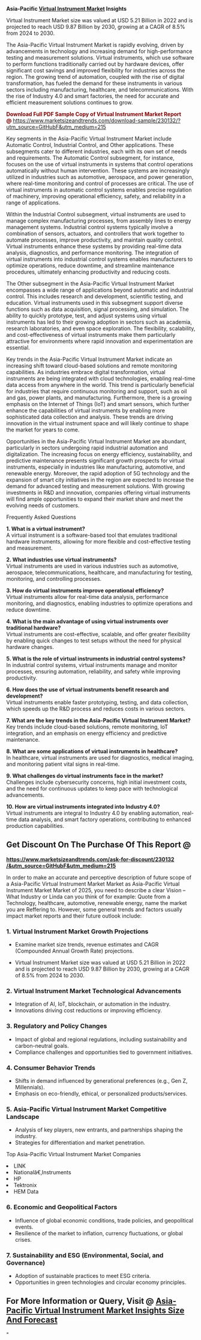 <p><strong>Asia-Pacific&nbsp;<a href=""https://www.marketsizeandtrends.com/download-sample/230132/&amp;utm_source=GitHubF&amp;utm_medium=215"">Virtual Instrument Market</a> Insights</strong></p><p>Virtual Instrument Market size was valued at USD 5.21 Billion in 2022 and is projected to reach USD 9.87 Billion by 2030, growing at a CAGR of 8.5% from 2024 to 2030.</p><p><p>The Asia-Pacific Virtual Instrument Market is rapidly evolving, driven by advancements in technology and increasing demand for high-performance testing and measurement solutions. Virtual instruments, which use software to perform functions traditionally carried out by hardware devices, offer significant cost savings and improved flexibility for industries across the region. The growing trend of automation, coupled with the rise of digital transformation, has fueled the demand for these instruments in various sectors including manufacturing, healthcare, and telecommunications. With the rise of Industry 4.0 and smart factories, the need for accurate and efficient measurement solutions continues to grow. <p><strong><span style="color: #800000;">Download Full PDF Sample Copy of Virtual Instrument Market Report @</span>&nbsp;</strong><a href="https://www.marketsizeandtrends.com/download-sample/230132/?utm_source=GitHubF&amp;utm_medium=215" target="_blank">https://www.marketsizeandtrends.com/download-sample/230132/?utm_source=GitHubF&amp;utm_medium=215</a></p></p><p>Key segments in the Asia-Pacific Virtual Instrument Market include Automatic Control, Industrial Control, and Other applications. These subsegments cater to different industries, each with its own set of needs and requirements. The Automatic Control subsegment, for instance, focuses on the use of virtual instruments in systems that control operations automatically without human intervention. These systems are increasingly utilized in industries such as automotive, aerospace, and power generation, where real-time monitoring and control of processes are critical. The use of virtual instruments in automatic control systems enables precise regulation of machinery, improving operational efficiency, safety, and reliability in a range of applications.</p><p>Within the Industrial Control subsegment, virtual instruments are used to manage complex manufacturing processes, from assembly lines to energy management systems. Industrial control systems typically involve a combination of sensors, actuators, and controllers that work together to automate processes, improve productivity, and maintain quality control. Virtual instruments enhance these systems by providing real-time data analysis, diagnostics, and performance monitoring. The integration of virtual instruments into industrial control systems enables manufacturers to optimize operations, reduce downtime, and streamline maintenance procedures, ultimately enhancing productivity and reducing costs.</p><p>The Other subsegment in the Asia-Pacific Virtual Instrument Market encompasses a wide range of applications beyond automatic and industrial control. This includes research and development, scientific testing, and education. Virtual instruments used in this subsegment support diverse functions such as data acquisition, signal processing, and simulation. The ability to quickly prototype, test, and adjust systems using virtual instruments has led to their growing adoption in sectors such as academia, research laboratories, and even space exploration. The flexibility, scalability, and cost-effectiveness of virtual instruments make them particularly attractive for environments where rapid innovation and experimentation are essential.</p><p>Key trends in the Asia-Pacific Virtual Instrument Market indicate an increasing shift toward cloud-based solutions and remote monitoring capabilities. As industries embrace digital transformation, virtual instruments are being integrated with cloud technologies, enabling real-time data access from anywhere in the world. This trend is particularly beneficial for industries that require continuous monitoring and support, such as oil and gas, power plants, and manufacturing. Furthermore, there is a growing emphasis on the Internet of Things (IoT) and smart sensors, which further enhance the capabilities of virtual instruments by enabling more sophisticated data collection and analysis. These trends are driving innovation in the virtual instrument space and will likely continue to shape the market for years to come.</p><p>Opportunities in the Asia-Pacific Virtual Instrument Market are abundant, particularly in sectors undergoing rapid industrial automation and digitalization. The increasing focus on energy efficiency, sustainability, and predictive maintenance presents significant growth prospects for virtual instruments, especially in industries like manufacturing, automotive, and renewable energy. Moreover, the rapid adoption of 5G technology and the expansion of smart city initiatives in the region are expected to increase the demand for advanced testing and measurement solutions. With growing investments in R&D and innovation, companies offering virtual instruments will find ample opportunities to expand their market share and meet the evolving needs of customers.</p><p>Frequently Asked Questions</p><p><b>1. What is a virtual instrument?</b><br> A virtual instrument is a software-based tool that emulates traditional hardware instruments, allowing for more flexible and cost-effective testing and measurement. </p><p><b>2. What industries use virtual instruments?</b><br> Virtual instruments are used in various industries such as automotive, aerospace, telecommunications, healthcare, and manufacturing for testing, monitoring, and controlling processes. </p><p><b>3. How do virtual instruments improve operational efficiency?</b><br> Virtual instruments allow for real-time data analysis, performance monitoring, and diagnostics, enabling industries to optimize operations and reduce downtime. </p><p><b>4. What is the main advantage of using virtual instruments over traditional hardware?</b><br> Virtual instruments are cost-effective, scalable, and offer greater flexibility by enabling quick changes to test setups without the need for physical hardware changes. </p><p><b>5. What is the role of virtual instruments in industrial control systems?</b><br> In industrial control systems, virtual instruments manage and monitor processes, ensuring automation, reliability, and safety while improving productivity. </p><p><b>6. How does the use of virtual instruments benefit research and development?</b><br> Virtual instruments enable faster prototyping, testing, and data collection, which speeds up the R&D process and reduces costs in various sectors. </p><p><b>7. What are the key trends in the Asia-Pacific Virtual Instrument Market?</b><br> Key trends include cloud-based solutions, remote monitoring, IoT integration, and an emphasis on energy efficiency and predictive maintenance. </p><p><b>8. What are some applications of virtual instruments in healthcare?</b><br> In healthcare, virtual instruments are used for diagnostics, medical imaging, and monitoring patient vital signs in real-time. </p><p><b>9. What challenges do virtual instruments face in the market?</b><br> Challenges include cybersecurity concerns, high initial investment costs, and the need for continuous updates to keep pace with technological advancements. </p><p><b>10. How are virtual instruments integrated into Industry 4.0?</b><br> Virtual instruments are integral to Industry 4.0 by enabling automation, real-time data analysis, and smart factory operations, contributing to enhanced production capabilities. </p></p><h2><strong>Get Discount On The Purchase Of This Report @&nbsp;</strong></h2><p><strong><a href=""https://www.marketsizeandtrends.com/ask-for-discount/230132/&amp;utm_source=GitHubF&amp;utm_medium=215"" target=""_blank"">https://www.marketsizeandtrends.com/ask-for-discount/230132<br />/&amp;utm_source=GitHubF&amp;utm_medium=215</a></strong></p><p>In order to make an accurate and perceptive description of future scope of a Asia-Pacific&nbsp;Virtual Instrument Market Market as Asia-Pacific&nbsp;Virtual Instrument Market Market of 2025, you need to describe a clear Vision &ndash; What Industry or Linda can you think of for example: Quote from a Technology, healthcare, automotive, renewable energy, name the market you are Reffering to. However, some general trends and factors usually impact market reports and their future outlook include:</p><h3>1.&nbsp;<strong>Virtual Instrument Market Growth Projections</strong></h3><ul><li>Examine market size trends, revenue estimates and CAGR (Compounded Annual Growth Rate) projections.</li><li><p>Virtual Instrument Market size was valued at USD 5.21 Billion in 2022 and is projected to reach USD 9.87 Billion by 2030, growing at a CAGR of 8.5% from 2024 to 2030.</p></li></ul><h3>2.&nbsp;<strong>Virtual Instrument Market Technological Advancements</strong></h3><ul><li>Integration of AI, IoT, blockchain, or automation in the industry.</li><li>Innovations driving cost reductions or improving efficiency.</li></ul><h3>3.&nbsp;<strong>Regulatory and Policy Changes</strong></h3><ul><li>Impact of global and regional regulations, including sustainability and carbon-neutral goals.</li><li>Compliance challenges and opportunities tied to government initiatives.</li></ul><h3>4.&nbsp;<strong>Consumer Behavior Trends</strong></h3><ul><li>Shifts in demand influenced by generational preferences (e.g., Gen Z, Millennials).</li><li>Emphasis on eco-friendly, ethical, or personalized products/services.</li></ul><h3>5.&nbsp;<strong>Asia-Pacific Virtual Instrument Market Competitive Landscape</strong></h3><ul><li>Analysis of key players, new entrants, and partnerships shaping the industry.</li><li>Strategies for differentiation and market penetration.</li></ul><p data-pm-slice=""1 1 []"">Top Asia-Pacific Virtual Instrument Market Companies</p><div data-test-id=""""><p><li>LINK</li><li> Nationalâ€‚Instruments</li><li> HP</li><li> Tektronix</li><li> HEM Data</li></p></div><h3>6.&nbsp;<strong>Economic and Geopolitical Factors</strong></h3><ul><li>Influence of global economic conditions, trade policies, and geopolitical events.</li><li>Resilience of the market to inflation, currency fluctuations, or global crises.</li></ul><h3>7.&nbsp;<strong>Sustainability and ESG (Environmental, Social, and Governance)</strong></h3><ul><li>Adoption of sustainable practices to meet ESG criteria.</li><li>Opportunities in green technologies and circular economy principles.</li></ul><h2><strong>For More Information or Query, Visit @&nbsp;</strong><a href=""https://www.verifiedmarketreports.com/product/virtual-instrument-market/"" target=""_blank"">Asia-Pacific Virtual Instrument Market Insights Size And Forecast</a></h2>"
